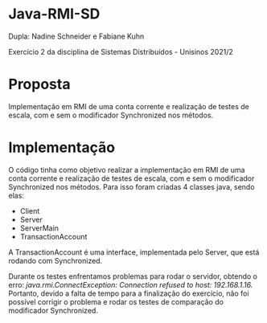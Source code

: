 # Java-RMI-SD

Dupla: Nadine Schneider e Fabiane Kuhn

Exercício 2 da disciplina de Sistemas Distribuídos - Unisinos 2021/2

# Proposta
Implementação em RMI de uma conta corrente e realização de testes de escala, com e sem o modificador Synchronized nos métodos.

# Implementação
O código tinha como objetivo realizar a implementação em RMI de uma conta corrente e realização de testes de escala, com e sem o modificador Synchronized nos métodos.
Para isso foram criadas 4 classes java, sendo elas:
* Client
* Server
* ServerMain
* TransactionAccount

A TransactionAccount é uma interface, implementada pelo Server, que está rodando com Synchronized.

Durante os testes enfrentamos problemas para rodar o servidor, obtendo o erro: _java.rmi.ConnectException: Connection refused to host: 192.168.1.16._ Portanto, devido a falta de tempo para a finalização do exercício, não foi possível corrigir o problema e rodar os testes de comparação do modificador Synchronized.


